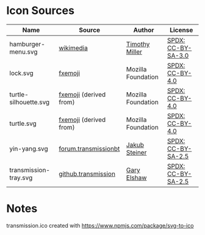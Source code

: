 # Icon Sources

| Name | Source | Author | License |
|---|---|---|---|
| hamburger-menu.svg | [wikimedia](https://commons.wikimedia.org/wiki/File:Hamburger_icon.svg) | [Timothy Miller](https://tmthymllr.com/) | [SPDX: CC-BY-SA-3.0](https://spdx.org/licenses/CC-BY-SA-3.0.html) |
| lock.svg | [fxemoji](https://github.com/mozilla/fxemoji/blob/gh-pages/svgs/objects/u1F512-lock.svg) | Mozilla Foundation | [SPDX: CC-BY-4.0](https://spdx.org/licenses/CC-BY-4.0.html) |
| turtle-silhouette.svg | [fxemoji](https://github.com/mozilla/fxemoji/blob/gh-pages/svgs/nature/u1F422-turtle.svg) (derived from) | Mozilla Foundation | [SPDX: CC-BY-4.0](https://spdx.org/licenses/CC-BY-4.0.html) |
| turtle.svg | [fxemoji](https://github.com/mozilla/fxemoji/blob/gh-pages/svgs/nature/u1F422-turtle.svg) (derived from) | Mozilla Foundation | [SPDX: CC-BY-4.0](https://spdx.org/licenses/CC-BY-4.0.html) |
| yin-yang.svg | [forum.transmissionbt](https://forum.transmissionbt.com/viewtopic.php?p=42307#p42307) | [Jakub Steiner](https://jimmac.eu/) | [SPDX: CC-BY-SA-2.5](https://spdx.org/licenses/CC-BY-SA-2.5.html) |
| transmission-tray.svg | [github.transmission](https://github.com/transmission/transmission/pull/4421/) | [Gary Elshaw](https://github.com/GaryElshaw) | [SPDX: CC-BY-SA-2.5](https://spdx.org/licenses/CC-BY-SA-2.5.html) |

# Notes

transmission.ico created with https://www.npmjs.com/package/svg-to-ico
